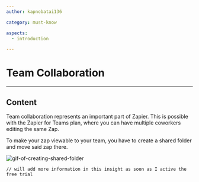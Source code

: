 ```yaml
---
author: kapnobatai136

category: must-know

aspects:
  - introduction

---
```


# Team Collaboration

---
## Content

Team collaboration represents an important part of Zapier. This is possible with the Zapier for Teams plan, where you can have multiple coworkers editing the same Zap.

To make your zap viewable to your team, you have to create a shared folder and move said zap there.

![gif-of-creating-shared-folder](#)

```
// will add more information in this insight as soon as I active the free trial
```